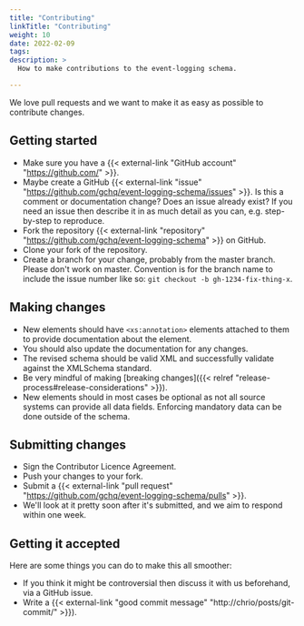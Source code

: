 ```yaml
---
title: "Contributing"
linkTitle: "Contributing"
weight: 10
date: 2022-02-09
tags: 
description: >
  How to make contributions to the event-logging schema.

---
```


We love pull requests and we want to make it as easy as possible to contribute changes.


## Getting started

* Make sure you have a {{< external-link "GitHub account" "https://github.com/" >}}.
* Maybe create a GitHub {{< external-link "issue" "https://github.com/gchq/event-logging-schema/issues" >}}.
  Is this a comment or documentation change?
  Does an issue already exist?
  If you need an issue then describe it in as much detail as you can, e.g. step-by-step to reproduce.
* Fork the repository {{< external-link "repository" "https://github.com/gchq/event-logging-schema" >}} on GitHub.
* Clone your fork of the repository.
* Create a branch for your change, probably from the master branch.
  Please don't work on master.
  Convention is for the branch name to include the issue number like so: `git checkout -b gh-1234-fix-thing-x`.


## Making changes

* New elements should have `<xs:annotation>` elements attached to them to provide documentation about the element.
* You should also update the documentation for any changes.
* The revised schema should be valid XML and successfully validate against the XMLSchema standard.
* Be very mindful of making [breaking changes]({{< relref "release-process#release-considerations" >}}).
* New elements should in most cases be optional as not all source systems can provide all data fields.
  Enforcing mandatory data can be done outside of the schema.


## Submitting changes

* Sign the Contributor Licence Agreement.
* Push your changes to your fork.
* Submit a {{< external-link "pull request" "https://github.com/gchq/event-logging-schema/pulls" >}}.
* We'll look at it pretty soon after it's submitted, and we aim to respond within one week. 


## Getting it accepted

Here are some things you can do to make this all smoother:
* If you think it might be controversial then discuss it with us beforehand, via a GitHub issue.
* Write a {{< external-link "good commit message" "http://chrio/posts/git-commit/" >}}).
